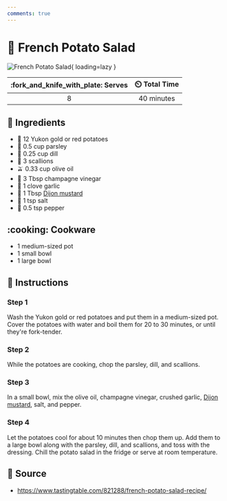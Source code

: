 ```yaml
---
comments: true
---
```

# :potato: French Potato Salad

![French Potato Salad](../assets/images/french-potato-salad.png){ loading=lazy }

| :fork_and_knife_with_plate: Serves | :timer_clock: Total Time |
|:----------------------------------:|:-----------------------: |
| 8 | 40 minutes |

## :salt: Ingredients

- :potato: 12 Yukon gold or red potatoes
- :herb: 0.5 cup parsley
- :herb: 0.25 cup dill
- :onion: 3 scallions
- :olive: 0.33 cup olive oil
- :sake: 3 Tbsp champagne vinegar
- :garlic: 1 clove garlic
- :hotdog: 1 Tbsp [Dijon mustard][1]
- :salt: 1 tsp salt
- :salt: 0.5 tsp pepper

## :cooking: Cookware

- 1 medium-sized pot
- 1 small bowl
- 1 large bowl

## :pencil: Instructions

### Step 1

Wash the Yukon gold or red potatoes and put them in a medium-sized pot. Cover the potatoes with water and boil them for
20 to 30 minutes, or until they're fork-tender.

### Step 2

While the potatoes are cooking, chop the parsley, dill, and scallions.

### Step 3

In a small bowl, mix the olive oil, champagne vinegar, crushed garlic, [Dijon mustard][1], salt, and pepper.

### Step 4

Let the potatoes cool for about 10 minutes then chop them up. Add them to a large bowl along with the parsley, dill, and
scallions, and toss with the dressing. Chill the potato salad in the fridge or serve at room temperature.

## :link: Source

- <https://www.tastingtable.com/821288/french-potato-salad-recipe/>

[1]: <../sauces-and-dressings/dijon-mustard.md>
